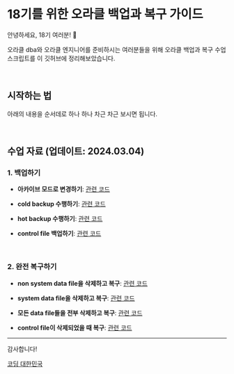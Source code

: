 # 18기를 위한 오라클 백업과 복구 가이드

안녕하세요, 18기 여러분! 🌟

오라클 dba와 오라클 엔지니어를 준비하시는 여러분들을 위해 오라클 백업과 복구 수업 스크립트를 이 깃허브에 정리해보았습니다.

&nbsp;

## 시작하는 법

아래의 내용을 순서데로 하나 하나 차근 차근 보시면 됩니다.


&nbsp;

## 수업 자료 (업데이트: 2024.03.04)


### 1. 백업하기
 
- **아카이브 모드로 변경하기**: [관련 코드](링크)
 
- **cold  backup 수행하기**: [관련 코드](링크)

- **hot backup 수행하기**: [관련 코드](링크)

- **control file 백업하기**: [관련 코드](링크)

&nbsp;

### 2. 완전 복구하기
 
- **non system data file을 삭제하고 복구**: [관련 코드](링크)
  
- **system data file을 삭제하고 복구**: [관련 코드](링크)

- **모든 data file들을 전부 삭제하고 복구**: [관련 코드](링크)
 
- **control file이 삭제되었을 때 복구**: [관련 코드](링크)


---

감사합니다!

[코딩 대한민국](https://codingkorea.example.com)
